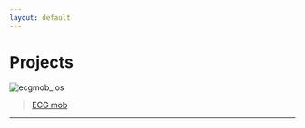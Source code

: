 ```yaml
---
layout: default
---
```


# Projects

![ecgmob_ios](https://raw.githubusercontent.com/Galarius/ecgmob_ios/gh-pages/assets/images/intro.png?token=ABZHKHOMZUNUBX6JB5M2UAC42WN3Q)

> [ECG mob](https://galarius.ru/ecgmob_ios/)
---

```
```
